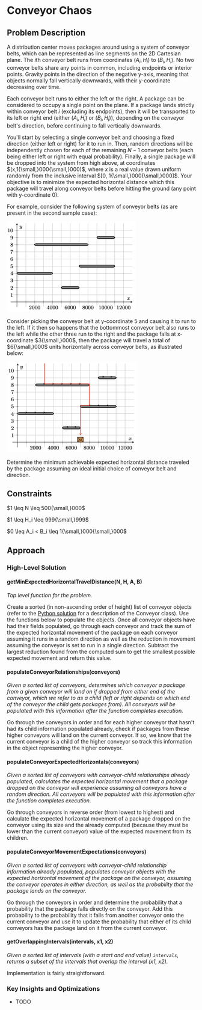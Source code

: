 # Conveyor Chaos

## Problem Description

A distribution center moves packages around using a system of conveyor belts, which can be represented as line segments on the 2D Cartesian plane. The $i\text{th}$ conveyor belt runs from coordinates $(A_i,H_i)$ to $(B_i,H_i)$. No two conveyor belts share any points in common, including endpoints or interior points. Gravity points in the direction of the negative y-axis, meaning that objects normally fall vertically downwards, with their y-coordinate decreasing over time.

Each conveyor belt runs to either the left or the right. A package can be considered to occupy a single point on the plane. If a package lands strictly within conveyor belt $i$ (excluding its endpoints), then it will be transported to its left or right end (either $(A_i,H_i)$ or $(B_i,H_i)$), depending on the conveyor belt's direction, before continuing to fall vertically downwards.

You'll start by selecting a single conveyor belt and choosing a fixed direction (either left or right) for it to run in. Then, random directions will be independently chosen for each of the remaining $N-1$ conveyor belts (each being either left or right with equal probability). Finally, a single package will be dropped into the system from high above, at coordinates $(x,1{\small,}000{\small,}000)$, where $x$ is a real value drawn uniform randomly from the inclusive interval $[0, 1{\small,}000{\small,}000]$. Your objective is to minimize the expected horizontal distance which this package will travel along conveyor belts before hitting the ground (any point with y-coordinate $0$).

For example, consider the following system of conveyor belts (as are present in the second sample case):

![system](images/system.png)

Consider picking the conveyor belt at y-coordinate $5$ and causing it to run to the left. If it then so happens that the bottommost conveyor belt also runs to the left while the other three run to the right and the package falls at x-coordinate $3{\small,}000$, then the package will travel a total of $6{\small,}000$ units horizontally across conveyor belts, as illustrated below:

![annotated system](images/annotated%20system.png)

Determine the minimum achievable expected horizontal distance traveled by the package assuming an ideal initial choice of conveyor belt and direction.

## Constraints

$1 \leq N \leq 500{\small,}000$

$1 \leq H_i \leq 999{\small,}999$

$0 \leq A_i < B_i \leq 1{\small,}000{\small,}000$

## Approach

### High-Level Solution

#### getMinExpectedHorizontalTravelDistance(N, H, A, B)

*Top level function for the problem.*

Create a sorted (in non-ascending order of height) list of conveyor objects (refer to the [Python solution](./python/Conveyor_Chaos.py) for a description of the Conveyor class). Use the functions below to populate the objects. Once all conveyor objects have had their fields populated, go through each conveyor and track the sum of the expected horizontal movement of the package on each conveyor assuming it runs in a random direction as well as the reduction in movement assuming the conveyor is set to run in a single direction. Subtract the largest reduction found from the computed sum to get the smallest possible expected movement and return this value.

#### populateConveyorRelationships(conveyors)

*Given a sorted list of conveyors, determines which conveyor a package from a given conveyor will land on if dropped from either end of the conveyor, which we refer to as a child (left or right depends on which end of the conveyor the child gets packages from). All conveyors will be populated with this information after the function completes execution.*

Go through the conveyors in order and for each higher conveyor that hasn't had its child information populated already, check if packages from these higher conveyors will land on the current conveyor. If so, we know that the current conveyor is a child of the higher conveyor so track this information in the object representing the higher conveyor.

#### populateConveyorExpectedHorizontals(conveyors)

*Given a sorted list of conveyors with conveyor-child relationships already populated, calculates the expected horizontal movement that a package dropped on the conveyor will experience assuming all conveyors have a random direction. All conveyors will be populated with this information after the function completes execution.*

Go through conveyors in reverse order (from lowest to highest) and calculate the expected horizontal movement of a package dropped on the conveyor using its size and the already computed (because they must be lower than the current conveyor) value of the expected movement from its children.

#### populateConveyorMovementExpectations(conveyors)

*Given a sorted list of conveyors with conveyor-child relationship information already populated, populates conveyor objects with the expected horizontal movement of the package on the conveyor, assuming the conveyor operates in either direction, as well as the probability that the package lands on the conveyor.*

Go through the conveyors in order and determine the probability that a probability that the package falls directly on the conveyor. Add this probability to the probability that it falls from another conveyor onto the current conveyor and use it to update the probability that either of its child conveyors has the package land on it from the current conveyor. 

#### getOverlappingIntervals(intervals, x1, x2)

*Given a sorted list of intervals (with a start and end value) ```intervals```, returns a subset of the intervals that overlap the interval (x1, x2).*

Implementation is fairly straightforward.

### Key Insights and Optimizations

- TODO